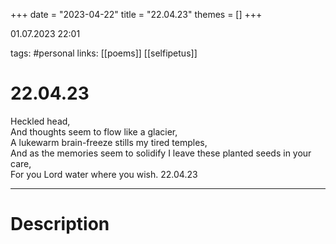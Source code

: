 +++
date = "2023-04-22"
title = "22.04.23"
themes = []
+++

01.07.2023 22:01

tags: #personal
links: [[poems]] [[selfipetus]]

# 22.04.23
Heckled head,  
And thoughts seem to flow like a glacier,  
A lukewarm brain-freeze stills my tired temples,  
And as the memories seem to solidify I leave these planted seeds in your care,  
For you Lord water where you wish.
22.04.23

---
# Description

